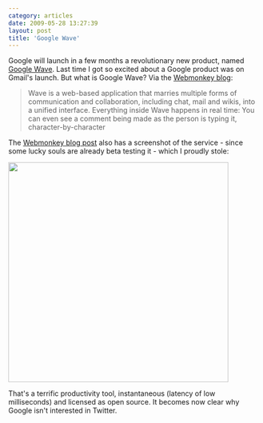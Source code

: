 ```yaml
---
category: articles
date: 2009-05-28 13:27:39
layout: post
title: 'Google Wave'
---
```


<p>Google will launch in a few months a revolutionary new product, named <a href="http://wave.google.com/">Google Wave</a>. Last time I got so excited about a Google product was on Gmail's launch.  But what is Google Wave? Via the <a href="http://www.webmonkey.com/blog/Google_Waves_Goodbye_to_E-Mail__Welcomes_Real-Time_Communication">Webmonkey blog</a>:</p>

<blockquote>Wave is a web-based application that marries multiple forms of communication and collaboration, including chat, mail and wikis, into a unified interface. Everything inside Wave happens in real time: You can even see a comment being made as the person is typing it, character-by-character</blockquote>

<p>The <a href="http://www.webmonkey.com/blog/Google_Waves_Goodbye_to_E-Mail__Welcomes_Real-Time_Communication">Webmonkey blog post</a> also has a screenshot of the service - since some lucky souls are already beta testing it - which I proudly stole:</p>

<a href="https://joaobordalo.com/images/static/blog/waveuismall.jpeg"><img width="440" src="https://joaobordalo.com/images/static/blog/waveuismall.jpeg"></a>

<p>That's a terrific productivity tool, instantaneous (latency of low milliseconds) and licensed as open source. It becomes now clear why Google isn't interested in Twitter.</p>

